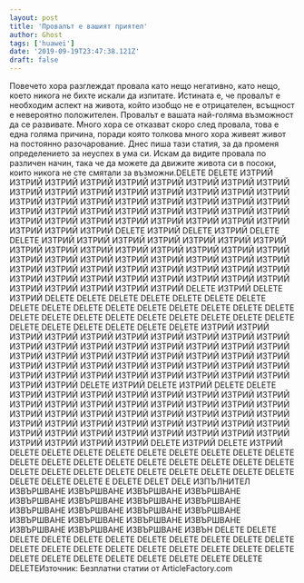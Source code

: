 ```yaml
---
layout: post
title: 'Провалът е вашият приятел'
author: Ghost
tags: ['huawei']
date: '2019-09-19T23:47:38.121Z'
draft: false
---
```


Повечето хора разглеждат провала като нещо негативно, като нещо, което никога не бихте искали да изпитате. Истината е, че провалът е необходим аспект на живота, който изобщо не е отрицателен, всъщност е невероятно положителен. Провалът е вашата най-голяма възможност да се развивате. Много хора се отказват скоро след провала, това е една голяма причина, поради която толкова много хора живеят живот на постоянно разочарование. Днес пиша тази статия, за да променя определението за неуспех в ума си. Искам да видите провала по различен начин, така че да можете да движите живота си в посоки, които никога не сте смятали за възможни.DELETE DELETE ИЗТРИЙ ИЗТРИЙ ИЗТРИЙ ИЗТРИЙ ИЗТРИЙ ИЗТРИЙ ИЗТРИЙ ИЗТРИЙ ИЗТРИЙ ИЗТРИЙ ИЗТРИЙ ИЗТРИЙ ИЗТРИЙ ИЗТРИЙ ИЗТРИЙ ИЗТРИЙ ИЗТРИЙ ИЗТРИЙ ИЗТРИЙ ИЗТРИЙ ИЗТРИЙ ИЗТРИЙ ИЗТРИЙ ИЗТРИЙ ИЗТРИЙ ИЗТРИЙ ИЗТРИЙ ИЗТРИЙ ИЗТРИЙ ИЗТРИЙ ИЗТРИЙ ИЗТРИЙ ИЗТРИЙ ИЗТРИЙ ИЗТРИЙ ИЗТРИЙ ИЗТРИЙ ИЗТРИЙ ИЗТРИЙ ИЗТРИЙ ИЗТРИЙ ИЗТРИЙ ИЗТРИЙ ИЗТРИЙ DELETE ИЗТРИЙ DELETE ИЗТРИЙ DELETE DELETE ИЗТРИЙ ИЗТРИЙ ИЗТРИЙ ИЗТРИЙ ИЗТРИЙ ИЗТРИЙ ИЗТРИЙ ИЗТРИЙ ИЗТРИЙ ИЗТРИЙ ИЗТРИЙ ИЗТРИЙ ИЗТРИЙ ИЗТРИЙ ИЗТРИЙ ИЗТРИЙ ИЗТРИЙ ИЗТРИЙ ИЗТРИЙ ИЗТРИЙ ИЗТРИЙ ИЗТРИЙ ИЗТРИЙ ИЗТРИЙ ИЗТРИЙ ИЗТРИЙ ИЗТРИЙ ИЗТРИЙ ИЗТРИЙ ИЗТРИЙ ИЗТРИЙ ИЗТРИЙ ИЗТРИЙ ИЗТРИЙ ИЗТРИЙ ИЗТРИЙ ИЗТРИЙ ИЗТРИЙ ИЗТРИЙ ИЗТРИЙ ИЗТРИЙ ИЗТРИЙ ИЗТРИЙ ИЗТРИЙ DELETE ИЗТРИЙ DELETE ИЗТРИЙ DELETE DELETE DELETE DELETE DELETE DELETE DELETE DELETE DELETE DELETE DELETE DELETE DELETE DELETE DELETE DELETE DELETE DELETE DELETE DELETE DELETE DELETE DELETE DELETE DELETE DELETE DELETE DELETE DELETE DELETE DELETE ИЗТРИЙ ИЗТРИЙ ИЗТРИЙ ИЗТРИЙ ИЗТРИЙ ИЗТРИЙ ИЗТРИЙ ИЗТРИЙ ИЗТРИЙ ИЗТРИЙ ИЗТРИЙ ИЗТРИЙ ИЗТРИЙ ИЗТРИЙ ИЗТРИЙ ИЗТРИЙ ИЗТРИЙ ИЗТРИЙ ИЗТРИЙ ИЗТРИЙ ИЗТРИЙ ИЗТРИЙ ИЗТРИЙ ИЗТРИЙ ИЗТРИЙ ИЗТРИЙ ИЗТРИЙ ИЗТРИЙ ИЗТРИЙ ИЗТРИЙ ИЗТРИЙ ИЗТРИЙ ИЗТРИЙ ИЗТРИЙ ИЗТРИЙ ИЗТРИЙ ИЗТРИЙ ИЗТРИЙ ИЗТРИЙ ИЗТРИЙ ИЗТРИЙ ИЗТРИЙ ИЗТРИЙ ИЗТРИЙ DELETE ИЗТРИЙ DELETE ИЗТРИЙ DELETE DELETE ИЗТРИЙ ИЗТРИЙ ИЗТРИЙ ИЗТРИЙ ИЗТРИЙ ИЗТРИЙ ИЗТРИЙ ИЗТРИЙ ИЗТРИЙ ИЗТРИЙ ИЗТРИЙ ИЗТРИЙ ИЗТРИЙ ИЗТРИЙ ИЗТРИЙ ИЗТРИЙ ИЗТРИЙ ИЗТРИЙ ИЗТРИЙ ИЗТРИЙ ИЗТРИЙ ИЗТРИЙ ИЗТРИЙ ИЗТРИЙ ИЗТРИЙ ИЗТРИЙ ИЗТРИЙ ИЗТРИЙ ИЗТРИЙ ИЗТРИЙ ИЗТРИЙ ИЗТРИЙ ИЗТРИЙ ИЗТРИЙ ИЗТРИЙ ИЗТРИЙ ИЗТРИЙ ИЗТРИЙ ИЗТРИЙ ИЗТРИЙ ИЗТРИЙ ИЗТРИЙ ИЗТРИЙ ИЗТРИЙ DELETE ИЗТРИЙ DELETE ИЗТРИЙ DELETE DELETE DELETE DELETE DELETE DELETE DELETE DELETE DELETE DELETE DELETE DELETE DELETE DELETE DELETE DELETE DELETE DELETE DELETE DELETE DELETE DELETE DELETE DELETE DELETE DELETE DELETE DELETE DELETE DELETE E DELETE DELET DELE ИЗПЪЛНИТЕЛ ИЗВЪРШВАНЕ ИЗВЪРШВАНЕ ИЗВЪРШВАНЕ ИЗВЪРШВАНЕ ИЗВЪРШВАНЕ ИЗВЪРШВАНЕ ИЗВЪРШВАНЕ ИЗВЪРШВАНЕ ИЗВЪРШВАНЕ ИЗВЪРШВАНЕ ИЗВЪРШВАНЕ ИЗВЪРШВАНЕ ИЗВЪРШВАНЕ ИЗВЪРШВАНЕ ИЗВЪРШВАНЕ ИЗВЪРШВАНЕ ИЗВЪРШВАНЕ ИЗВЪРШВАНЕ ИЗВЪРШВАНЕ ИЗВЪН DELETE DELETE DELETE DELETE DELETE DELETE DELETE DELETE DELETE DELETE DELETE DELETE DELETE DELETE DELETE DELETE DELETE DELETE DELETE DELETE DELETE DELETE DELETE DELETE DELETE DELETE DELETE DELETE DELETEИзточник: Безплатни статии от ArticleFactory.com
